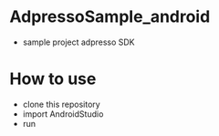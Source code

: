 AdpressoSample_android
===========

- sample project adpresso SDK

How to use
=========

- clone this repository
- import AndroidStudio
- run 



